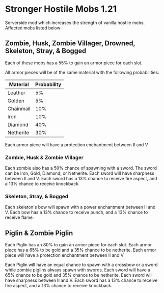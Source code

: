 # Stronger Hostile Mobs 1.21

Serverside mod which increases the strength of vanilla hostile mobs. Affected mobs listed below

## Zombie, Husk, Zombie Villager, Drowned, Skeleton, Stray, & Bogged

Each of these mobs has a 55% to gain an armor piece for each slot.

All armor pieces will be of the same material with the following probabilities:

| Material  | Probability |
|-----------|-------------|
| Leather   | 5%          |
| Golden    | 5%          |
| Chainmail | 10%         |
| Iron      | 10%         |
| Diamond   | 40%         |
| Netherite | 30%         |

Each armor piece will have a protection enchantment between II and V

### Zombie, Husk & Zombie Villager

Each zombie also has a 50% chance of spawning with a sword. 
The sword can be Iron, Gold, Diamond, or Netherite. 
Each sword will have sharpness between II and V. 
Each sword has a 13% chance to receive fire aspect, and a 13% chance to receive knockback.


### Skeleton, Stray, & Bogged

Each skeleton's bow will spawn with a power enchantment between II and V.
Each bow has a 13% chance to receive punch, and a 13% chance to receive flame.

## Piglin & Zombie Piglin

Each Piglin has an 80% to gain an armor piece for each slot. 
Each armor piece has a 65% to be gold and a 35% chance to be netherite.
Each armor piece will have a protection enchantment between II and V

Each Piglin will have an equal chance to spawn with a crossbow or a sword while zombie piglins always spawn with swords.
Each sword will have a 65% chance to be gold and 35% chance to be netherite.
Each sword will have sharpness between II and V.
Each sword has a 13% chance to receive fire aspect, and a 13% chance to receive knockback.


